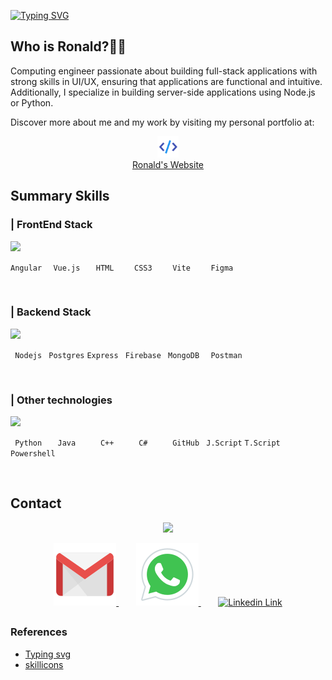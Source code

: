 [![Typing SVG](https://readme-typing-svg.demolab.com?font=Fira+Code&size=30&duration=2500&pause=1000&color=9497F8&repeat=false&random=false&width=500&separator=%3C&lines=console.log(welcomeMsg);%3CHi%2C+there!%F0%9F%91%8B%F0%9F%8F%BB)](https://git.io/typing-svg)

## Who is Ronald?👨‍💻
Computing engineer passionate about building full-stack applications with strong skills in UI/UX, ensuring that applications are functional and intuitive. Additionally, I specialize in building server-side applications using Node.js or Python.

Discover more about me and my work by visiting my personal portfolio at:

<div align="center">
  <img width="34" height="34" src="https://raw.githubusercontent.com/ronaldhgamez/files-and-images/main/portafolio/SourceCodeIcon.png"/>
  <br>
  <a href="https://ronaldhgamez.github.io/ronaldhgamez/" target="_blank">
    Ronald's Website
  </a>
</div>

## Summary Skills

### | FrontEnd Stack

<img src="https://skillicons.dev/icons?i=angular,vue,html,css,vite,figma" width=450>

` Angular  `  `  Vue.js  `  `   HTML   `  `   CSS3   `  `   Vite   `  `   Figma   `

<br>

### | Backend Stack
<img src="https://skillicons.dev/icons?i=nodejs,postgres,expressjs,firebase,mongo,postman" width=450/>

`  Nodejs  `  `Postgres`  ` Express  `  ` Firebase  `  ` MongoDB  `  `  Postman  `

<br>


### | Other technologies

<img src="https://skillicons.dev/icons?i=python,java,cpp,cs,github,js,ts,powershell&perline=10" width=608 />

`  Python  ` `   Java   `  `    C++   `  `    C#     `  `  GitHub  `  `J.Script`   `T.Script` `Powershell` 

<br>


## Contact

<p align="center">
  <img src="https://media4.giphy.com/media/jdPMeyv9rn0hZHh8n9/giphy.gif?cid=ecf05e47jxei2w60yg7jddvl91vd8be9jfp42dtlurldkfc0&rid=giphy.gif&ct=s" width="140"/>
</p> 

<div align="center">
  <a href="mailto:ronaldhgamez@gmail.com">
    <img alt="Gmail icon contact" src="https://raw.githubusercontent.com/ronaldhgamez/files-and-images/9db667a770ed44caed4542851cf3c46d9851f4cc/svg/gmail.svg"/>
  </a>
  &nbsp;&nbsp;&nbsp;&nbsp;&nbsp;&nbsp;
  <a href="https://wa.me/50664178996">
    <img alt="Chat on WhatsApp" 
      src="https://raw.githubusercontent.com/ronaldhgamez/files-and-images/c634ec3e23d28e41ffe0a060bcfdd32855894947/svg/whatsapp.svg"
    />
  </a>
  &nbsp;&nbsp;&nbsp;&nbsp;&nbsp;&nbsp;
  <a href="https://www.linkedin.com/in/ronaldhgamez/">
    <img 
      alt="Linkedin Link" 
      width="50" height="50"
      src="https://brand.linkedin.com/content/dam/me/business/en-us/amp/brand-site/v2/bg/LI-Bug.svg.original.svg" 
    />
  </a>
</div>

##

### References
- [Typing svg](https://readme-typing-svg.demolab.com/demo/)
- [skillicons](https://skillicons.dev)

##